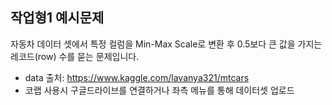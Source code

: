 ## 작업형1 예시문제
자동차 데이터 셋에서 특정 컬럼을 Min-Max Scale로 변환 후 0.5보다 큰 값을 가지는 레코드(row) 수를 묻는 문제입니다.
- data 출처: https://www.kaggle.com/lavanya321/mtcars
- 코랩 사용시 구글드라이브를 연결하거나 좌측 메뉴를 통해 데이터셋 업로드